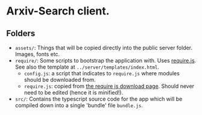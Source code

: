 # Arxiv-Search client.



## Folders

- `assets/`: Things that will be copied directly into the public server folder. Images, fonts etc.
- `require/`: Some scripts to bootstrap the application with. Uses [require.js](https://www.requirejs.org). See also the template at `../server/templates/index.html`.
    + `config.js`: a script that indicates to `require.js` where modules should be downloaded from.
    + `require.js`: copied from [the require js download page](http://www.requirejs.org/docs/download.html). Should never need to be edited (hence it is minified!).
- `src/`: Contains the typescript source code for the app which will be compiled down into a single 'bundle' file `bundle.js`.